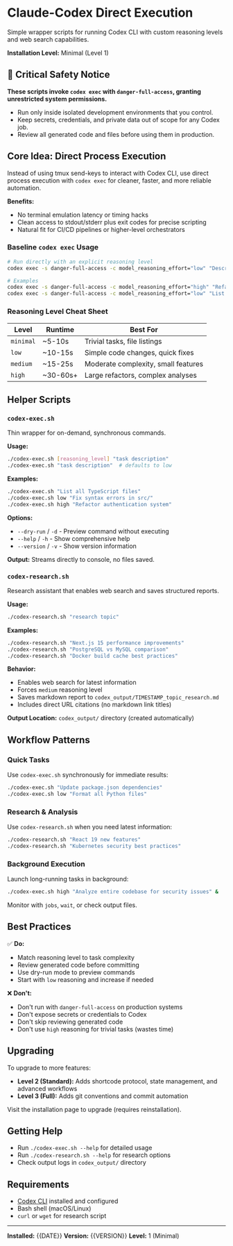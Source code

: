 # Claude-Codex Direct Execution

Simple wrapper scripts for running Codex CLI with custom reasoning levels and web search capabilities.

**Installation Level:** Minimal (Level 1)

## 🔴 Critical Safety Notice

**These scripts invoke `codex exec` with `danger-full-access`, granting unrestricted system permissions.**
- Run only inside isolated development environments that you control.
- Keep secrets, credentials, and private data out of scope for any Codex job.
- Review all generated code and files before using them in production.

## Core Idea: Direct Process Execution

Instead of using tmux send-keys to interact with Codex CLI, use direct process execution with `codex exec` for cleaner, faster, and more reliable automation.

**Benefits:**
- No terminal emulation latency or timing hacks
- Clean access to stdout/stderr plus exit codes for precise scripting
- Natural fit for CI/CD pipelines or higher-level orchestrators

### Baseline `codex exec` Usage

```bash
# Run directly with an explicit reasoning level
codex exec -s danger-full-access -c model_reasoning_effort="low" "Describe the task here"

# Examples
codex exec -s danger-full-access -c model_reasoning_effort="high" "Refactor the API"
codex exec -s danger-full-access -c model_reasoning_effort="low" "List all files in src/"
```

### Reasoning Level Cheat Sheet

| Level | Runtime | Best For |
|-------|---------|----------|
| `minimal` | ~5-10s | Trivial tasks, file listings |
| `low` | ~10-15s | Simple code changes, quick fixes |
| `medium` | ~15-25s | Moderate complexity, small features |
| `high` | ~30-60s+ | Large refactors, complex analyses |

## Helper Scripts

### `codex-exec.sh`

Thin wrapper for on-demand, synchronous commands.

**Usage:**
```bash
./codex-exec.sh [reasoning_level] "task description"
./codex-exec.sh "task description"  # defaults to low
```

**Examples:**
```bash
./codex-exec.sh "List all TypeScript files"
./codex-exec.sh low "Fix syntax errors in src/"
./codex-exec.sh high "Refactor authentication system"
```

**Options:**
- `--dry-run` / `-d` - Preview command without executing
- `--help` / `-h` - Show comprehensive help
- `--version` / `-v` - Show version information

**Output:** Streams directly to console, no files saved.

### `codex-research.sh`

Research assistant that enables web search and saves structured reports.

**Usage:**
```bash
./codex-research.sh "research topic"
```

**Examples:**
```bash
./codex-research.sh "Next.js 15 performance improvements"
./codex-research.sh "PostgreSQL vs MySQL comparison"
./codex-research.sh "Docker build cache best practices"
```

**Behavior:**
- Enables web search for latest information
- Forces `medium` reasoning level
- Saves markdown report to `codex_output/TIMESTAMP_topic_research.md`
- Includes direct URL citations (no markdown link titles)

**Output Location:** `codex_output/` directory (created automatically)

## Workflow Patterns

### Quick Tasks
Use `codex-exec.sh` synchronously for immediate results:
```bash
./codex-exec.sh "Update package.json dependencies"
./codex-exec.sh low "Format all Python files"
```

### Research & Analysis
Use `codex-research.sh` when you need latest information:
```bash
./codex-research.sh "React 19 new features"
./codex-research.sh "Kubernetes security best practices"
```

### Background Execution
Launch long-running tasks in background:
```bash
./codex-exec.sh high "Analyze entire codebase for security issues" &
```

Monitor with `jobs`, `wait`, or check output files.

## Best Practices

✅ **Do:**
- Match reasoning level to task complexity
- Review generated code before committing
- Use dry-run mode to preview commands
- Start with `low` reasoning and increase if needed

❌ **Don't:**
- Don't run with `danger-full-access` on production systems
- Don't expose secrets or credentials to Codex
- Don't skip reviewing generated code
- Don't use `high` reasoning for trivial tasks (wastes time)

## Upgrading

To upgrade to more features:
- **Level 2 (Standard):** Adds shortcode protocol, state management, and advanced workflows
- **Level 3 (Full):** Adds git conventions and commit automation

Visit the installation page to upgrade (requires reinstallation).

## Getting Help

- Run `./codex-exec.sh --help` for detailed usage
- Run `./codex-research.sh --help` for research options
- Check output logs in `codex_output/` directory

## Requirements

- [Codex CLI](https://github.com/anthropics/codex) installed and configured
- Bash shell (macOS/Linux)
- `curl` or `wget` for research script

---

**Installed:** {{DATE}}
**Version:** {{VERSION}}
**Level:** 1 (Minimal)
